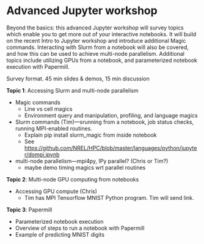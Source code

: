 # Advanced Jupyter workshop
Beyond the basics: this advanced Jupyter workshop will survey topics which enable you to get more out of your interactive notebooks. It will build on the recent Intro to Jupyter workshop and introduce additional Magic commands. Interacting with Slurm from a notebook will also be covered, and how this can be used to achieve multi-node parallelism. Additional topics include utilizing GPUs from a notebook, and parameterized notebook execution with Papermill.

Survey format. 45 min slides & demos, 15 min discussion

**Topic 1**: Accessing Slurm and multi-node parallelism

* Magic commands
	* Line vs cell magics
	* Environment query and manipulation, profiling, and language magics
* Slurm commands (Tim)—srunning from a notebook, job status checks, running MPI-enabled routines. 
	* Explain pip install slurm_magic from inside notebook
	* See https://github.com/NREL/HPC/blob/master/languages/python/jupyter/dompi.ipynb
* multi-node parallelism—mpi4py, IPy parallel? (Chris or Tim?)
	* maybe demo timing magics wrt parallel routines

**Topic 2**: Multi-node GPU computing from notebooks

* Accessing GPU compute (Chris)
	* Tim has MPI Tensorflow MNIST Python program. Tim will send link.

**Topic 3**: Papermill
* Parameterized notebook execution
* Overview of steps to run a notebook with Papermill
* Example of predicting MNIST digits 